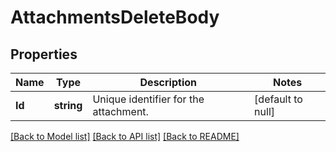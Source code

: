 # AttachmentsDeleteBody

## Properties
Name | Type | Description | Notes
------------ | ------------- | ------------- | -------------
**Id** | **string** | Unique identifier for the attachment. | [default to null]

[[Back to Model list]](../README.md#documentation-for-models) [[Back to API list]](../README.md#documentation-for-api-endpoints) [[Back to README]](../README.md)

